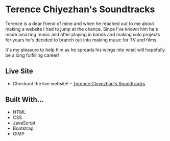 # Terence Chiyezhan's Soundtracks

Terence is a dear friend of mine and when he reached out to me about making a website I had to jump at the chance. Since I've known him he's made amazing music and after playing in bands and making solo projects for years he's decided to branch out into making music for TV and films.

It's my pleasure to help him as he spreads his wings into what will hopefully be a long fulfilling career!

## Live Site
- Checkout the live website! - [Terence Chiyezhan's Soundtracks]()

## Built With...
- HTML
- CSS
- JavaScript
- Bootstrap
- GIMP